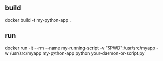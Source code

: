 ## build
docker build -t my-python-app .

## run
docker run -it --rm --name my-running-script -v "$PWD":/usr/src/myapp -w /usr/src/myapp my-python-app python your-daemon-or-script.py


